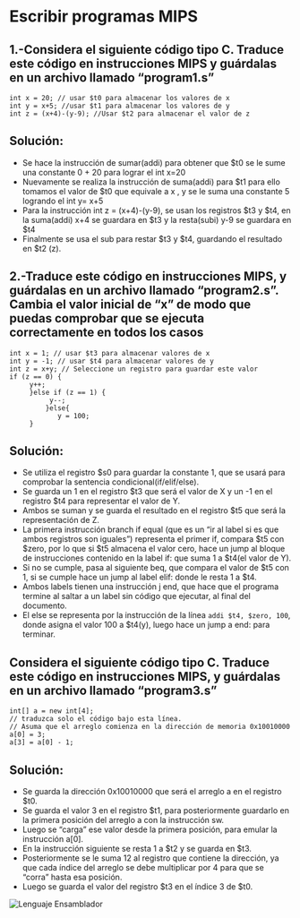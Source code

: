 # Escribir programas MIPS
## 1.-Considera el siguiente código tipo C. Traduce este código en instrucciones MIPS y guárdalas en un archivo llamado “program1.s”

    int x = 20; // usar $t0 para almacenar los valores de x 
	int y = x+5; //usar $t1 para almacenar los valores de y 
    int z = (x+4)-(y-9); //Usar $t2 para almacenar el valor de z

## Solución:

 - Se hace la instrucción de sumar(addi) para obtener que $t0 se le sume una constante 0 + 20 para lograr el int x=20
 - Nuevamente se realiza la instrucción de suma(addi) para $t1 para ello tomamos el valor de $t0 que equivale a x , y se le suma una constante 5 logrando el int y= x+5 	
 - Para la instrucción int z = (x+4)-(y-9), se usan los registros $t3 y $t4, en la suma(addi) x+4 se guardara en $t3 y la resta(subi) y-9 se guardara en $t4
 - Finalmente se usa el sub para restar $t3 y $t4, guardando el resultado en $t2 (z).

## 2.-Traduce este código en instrucciones MIPS, y guárdalas en un archivo llamado “program2.s”. Cambia el valor inicial de “x” de modo que puedas comprobar que se ejecuta correctamente en todos los casos

    int x = 1; // usar $t3 para almacenar valores de x
    int y = -1; // usar $t4 para almacenar valores de y
    int z = x+y; // Seleccione un registro para guardar este valor 
    if (z == 0) {
	     y++;
	     }else if (z == 1) {
			  y--;
			 }else{
				y = 100;
		 }
## Solución:

 - Se utiliza el registro $s0 para guardar la constante 1, que se usará para comprobar la sentencia condicional(if/elif/else).
 -  Se guarda un 1 en el registro $t3 que será el valor de X y un -1 en el registro $t4 para representar el valor de Y.
 - Ambos se suman y se guarda el resultado en el registro $t5 que será la representación de Z.
 - La primera instrucción branch if equal (que es un “ir al label si es que ambos registros son iguales”) representa el primer if, compara $t5 con $zero, por lo que si $t5 almacena el valor cero, hace un jump al bloque de instrucciones contenido en la label if: que suma 1 a $t4(el valor de Y).
 - Si no se cumple, pasa al siguiente beq, que compara el valor de $t5 con 1, si se cumple hace un jump al label elif: donde
   le resta 1 a $t4.
 - Ambos labels tienen una instrucción j end, que hace que el programa termine al saltar a un label sin código que ejecutar, al final del documento. 
 - El else se representa por la instrucción de la línea `addi $t4, $zero, 100`, donde asigna el valor 100 a $t4(y), luego hace un jump a end: para terminar.

## Considera el siguiente código tipo C. Traduce este código en instrucciones MIPS, y guárdalas en un archivo llamado “program3.s”

    int[] a = new int[4];
    // traduzca solo el código bajo esta línea.
    // Asuma que el arreglo comienza en la dirección de memoria 0x10010000
    a[0] = 3;
    a[3] = a[0] - 1;
## Solución:

 - Se guarda la dirección 0x10010000 que será el arreglo a en el registro $t0.
 - Se guarda el valor 3 en el registro $t1, para posteriormente
   guardarlo en la primera posición del arreglo a con la instrucción sw.
 - Luego se “carga” ese valor desde la primera posición, para emular la instrucción a[0].
 - En la instrucción siguiente se resta 1 a $t2 y se guarda en $t3.
 - Posteriormente se le suma 12 al registro que contiene la dirección, ya que cada índice del arreglo se debe multiplicar por 4 para que se “corra” hasta esa posición.
 - Luego se guarda el valor del registro $t3 en el índice 3 de $t0.

 ![Lenguaje Ensamblador](http://i.imgur.com/wYzhTBz.jpg)
